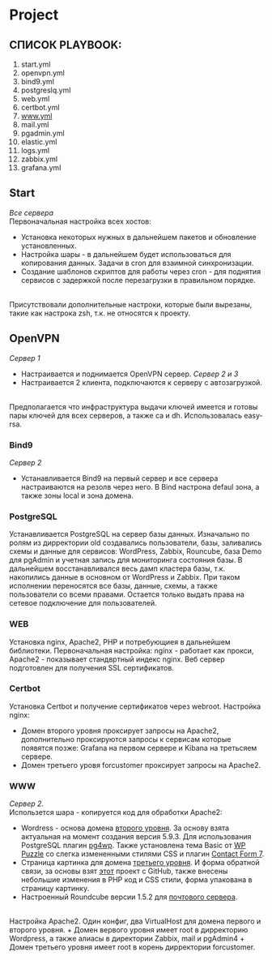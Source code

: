 # Project

## СПИСОК PLAYBOOK:

1. start.yml
2. openvpn.yml
3. bind9.yml
4. postgreslq.yml
5. web.yml
6. certbot.yml
7. www.yml
8. mail.yml
9. pgadmin.yml
10. elastic.yml
11. logs.yml
12. zabbix.yml
13. grafana.yml

## Start
*Все сервера*
<br/> 
Первоначальная настройка всех хостов:
+ Установка некоторых нужных в дальнейшем пакетов и обновление установленных.
+ Настройка шары - в дальнейшем будет использоваться для копирования данных. Задачи в cron для взаимной синхронизации.
+ Создание шаблонов скриптов для работы через cron - для поднятия сервисов с задержкой после перезагрузки в правильном порядке.
<br/> 
Присутствовали дополнительные настроки, которые были вырезаны, такие как настрока zsh, т.к. не относятся к проекту. 

## OpenVPN
*Сервер 1*
<br/>
+ Настраивается и поднимается OpenVPN сервер.
*Сервер 2 и 3*
+ Настраивается 2 клиента, подключаются к серверу с автозагрузкой.
<br/>
Предполагается что инфраструктура выдачи ключей имеется и готовы пары ключей для всех серверов, а также ca и dh. Использовалась easy-rsa.

### Bind9
*Сервер 2*
<br/>
* Устанавливается Bind9 на первый сервер и все сервера настраиваются на резолв через него. В Bind настрона defaul зона, а также зоны local и зона домена.

### PostgreSQL
Устанавливается PostgreSQL на сервер базы данных. Изначально по ролям из дирректории old создавались пользователи, базы, заливались схемы и данные для сервисов: WordPress, Zabbix, Rouncube, база Demo для pgAdmin и учетная запись для мониторинга состояния базы. В дальнейшем восстанавливался весь дамп кластера базы, т.к. накопились данные в основном от WordPress и Zabbix. При таком исполнении переносятся все базы, данные, схемы, а также пользователи со всеми правами. Остается только выдать права на сетевое подключение для пользователей.

### WEB
Установка nginx, Apache2, PHP и потребующиея в дальнейшем библиотеки. Первоначальная настройка: nginx - работает как прокси, Apache2 - показывает стандвртный индекс nginx. Веб сервер подготовлен для получения SSL сертификатов.

### Certbot
Установка Certbot и получение сертификатов через webroot. Настройка nginx:
+ Домен второго уровня проксирует запросы на Apache2, дополнительно проксируются запросы к сервисам которые появятся позже: Grafana на первом сервере и Kibana на третьсяем сервере. 
+ Домен третьего уровя forcustomer проксирует запросы на Apache2. 

### WWW
*Сервер 2.*
<br/>
Использется шара - копируется код для обработки Apache2:
+ Wordress - основа домена [второго уровня](https://admin11.tk/). За основу взята актуальная на момент создания версия 5.9.3. Для использования PostgreSQL плагин [pg4wp](https://github.com/kevinoid/postgresql-for-wordpress). Также установлена тема Basic от [WP Puzzle](https://admin11.tk/wp-admin/themes.php?theme=basic) со слегка измененными стилями CSS и плагин [Contact Form 7](https://contactform7.com/).
+ Страница картинка для домена [третьего уровня](https://forcustomer.admin11.tk/). И форма обратной связи, за основы взят [этот](https://github.com/itchief/feedback-form) проект с GitHub, также внесены небольшие изменения в PHP код и CSS стили, форма упакована в страницу картинку.
+ Настроенный Roundcube версии 1.5.2 для [почтового сервера](https://admin11.tk/app/mail/).
<br/>
Настройка Apache2. Один конфиг, два VirtualHost для домена первого и второго уровня.
+ Домен вервого уровня имеет root в дирректорию Wordpress, а также алиасы в директории Zabbix, mail и pgAdmin4
+ Домен третьего уровня имеет root в корень дирректории forcustomer.





